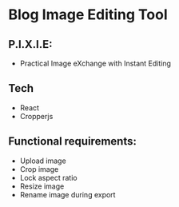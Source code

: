 # Blog Image Editing Tool 
## P.I.X.I.E:
- Practical Image eXchange with Instant Editing

## Tech

- React
- Cropperjs

## Functional requirements:

- Upload image
- Crop image
- Lock aspect ratio
- Resize image
- Rename image during export

